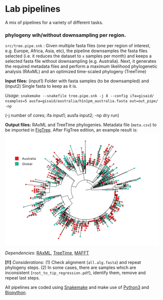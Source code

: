 # Lab pipelines
A mix of pipelines for a variety of different tasks.

### phylogeny wih/without downsampling per region.
`src/tree.pipe.snk` : Given multiple fasta files (one per region of interest, e.g. Europe, Africa, Asia, etc), the pipeline downsamples the fasta files selected (i.e. it reduces the dataset to `x` samples per month) and keeps a selected fasta file without downsampling (e.g. Australia). Next, it generates the required metadata files and perform a maximum likelihood phylogenetic analysis (RAxML) and an optimized time-scaled phylogeny (TreeTime)

**Input files:** (input1) Folder with fasta samples (to be downsampled) and (input2) Single fasta to keep as it is. 

_Usage_:
`snakemake --snakefile tree.pipe.snk -j 8 --config ifa=gisaid/ nsamples=5 ausfa=gisaid/australia/h1n1pm_australia.fasta out=out_pipe/ -np`

(-j number of cores; ifa input1; ausfa input2; -np dry run)

**Output files:** RAxML and TreeTime phylogenies. Metadata file (`meta.csv`) to be imported in [FigTree](http://tree.bio.ed.ac.uk/software/figtree/). After FigTree edition, an example result is:
![](img/tree.pipe.png)

_Dependencies:_ [RAxML](https://cme.h-its.org/exelixis/web/software/raxml/index.html), [TreeTime](https://github.com/neherlab/treetime), [MAFFT](https://mafft.cbrc.jp/alignment/software/) 

**[!!]** _Considerations:_ (1) Check alignment (`all.alg.fasta`) and repeat phylogeny steps. (2) In some cases, there are samples which are inconsistent (`root_to_tip_regression.pdf`), identify them, remove and repeat last steps.

All pipelines are coded using [Snakemake](https://snakemake.readthedocs.io/en/stable/) and make use of [Python3](https://www.python.org/) and [Biopython](https://biopython.org/).